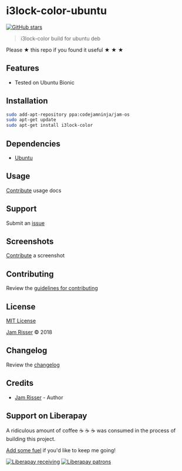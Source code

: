 # i3lock-color-ubuntu

[![GitHub stars](https://img.shields.io/github/stars/codejamninja/i3lock-color-ubuntu.svg?style=social&label=Stars)](https://github.com/codejamninja/i3lock-color-ubuntu)

> i3lock-color build for ubuntu deb

Please ★ this repo if you found it useful ★ ★ ★


## Features

* Tested on Ubuntu Bionic


## Installation

```sh
sudo add-apt-repository ppa:codejamninja/jam-os
sudo apt-get update
sudo apt-get install i3lock-color
```


## Dependencies

* [Ubuntu](https://ubuntu.com)


## Usage

[Contribute](https://github.com/codejamninja/i3lock-color-ubuntu/blob/master/CONTRIBUTING.md) usage docs


## Support

Submit an [issue](https://github.com/codejamninja/i3lock-color-ubuntu/issues/new)


## Screenshots

[Contribute](https://github.com/codejamninja/i3lock-color-ubuntu/blob/master/CONTRIBUTING.md) a screenshot


## Contributing

Review the [guidelines for contributing](https://github.com/codejamninja/i3lock-color-ubuntu/blob/master/CONTRIBUTING.md)


## License

[MIT License](https://github.com/codejamninja/i3lock-color-ubuntu/blob/master/LICENSE)

[Jam Risser](https://codejam.ninja) © 2018


## Changelog

Review the [changelog](https://github.com/codejamninja/i3lock-color-ubuntu/blob/master/CHANGELOG.md)


## Credits

* [Jam Risser](https://codejam.ninja) - Author


## Support on Liberapay

A ridiculous amount of coffee ☕ ☕ ☕ was consumed in the process of building this project.

[Add some fuel](https://liberapay.com/codejamninja/donate) if you'd like to keep me going!

[![Liberapay receiving](https://img.shields.io/liberapay/receives/codejamninja.svg?style=flat-square)](https://liberapay.com/codejamninja/donate)
[![Liberapay patrons](https://img.shields.io/liberapay/patrons/codejamninja.svg?style=flat-square)](https://liberapay.com/codejamninja/donate)
